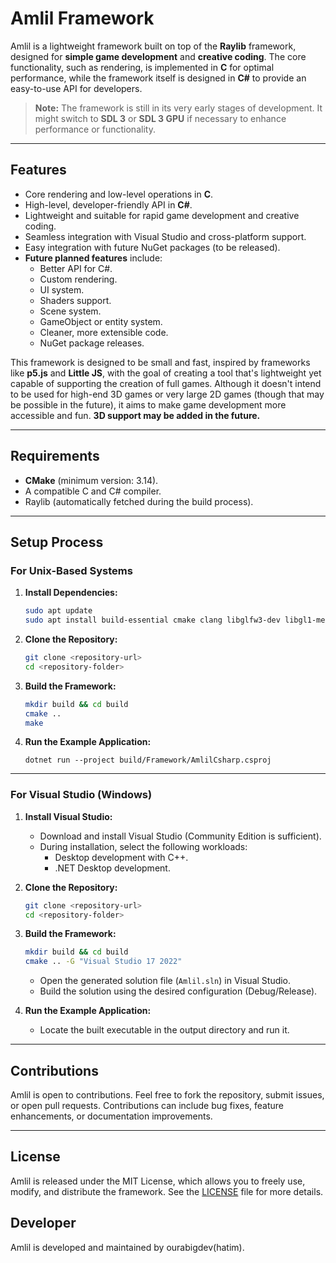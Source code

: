 # Amlil Framework

Amlil is a lightweight framework built on top of the **Raylib** framework, designed for **simple game development** and **creative coding**. The core functionality, such as rendering, is implemented in **C** for optimal performance, while the framework itself is designed in **C#** to provide an easy-to-use API for developers. 

> **Note:** The framework is still in its very early stages of development. It might switch to **SDL 3** or **SDL 3 GPU** if necessary to enhance performance or functionality.

---

## Features

- Core rendering and low-level operations in **C**.
- High-level, developer-friendly API in **C#**.
- Lightweight and suitable for rapid game development and creative coding.
- Seamless integration with Visual Studio and cross-platform support.
- Easy integration with future NuGet packages (to be released).
- **Future planned features** include:
  - Better API for C#.
  - Custom rendering.
  - UI system.
  - Shaders support.
  - Scene system.
  - GameObject or entity system.
  - Cleaner, more extensible code.
  - NuGet package releases.

This framework is designed to be small and fast, inspired by frameworks like **p5.js** and **Little JS**, with the goal of creating a tool that's lightweight yet capable of supporting the creation of full games. Although it doesn't intend to be used for high-end 3D games or very large 2D games (though that may be possible in the future), it aims to make game development more accessible and fun. **3D support may be added in the future.**

---

## Requirements

- **CMake** (minimum version: 3.14).
- A compatible C and C# compiler.
- Raylib (automatically fetched during the build process).

---

## Setup Process

### For Unix-Based Systems

1. **Install Dependencies:**

   ```bash
   sudo apt update
   sudo apt install build-essential cmake clang libglfw3-dev libgl1-mesa-dev
   ```

2. **Clone the Repository:**

   ```bash
   git clone <repository-url>
   cd <repository-folder>
   ```

3. **Build the Framework:**

   ```bash
   mkdir build && cd build
   cmake ..
   make
   ```

4. **Run the Example Application:**

    ```
    dotnet run --project build/Framework/AmlilCsharp.csproj
    ```
---

### For Visual Studio (Windows)

1. **Install Visual Studio:**

   - Download and install Visual Studio (Community Edition is sufficient).
   - During installation, select the following workloads:
     - Desktop development with C++.
     - .NET Desktop development.

2. **Clone the Repository:**

   ```bash
   git clone <repository-url>
   cd <repository-folder>
   ```

3. **Build the Framework:**

   ```bash
   mkdir build && cd build
   cmake .. -G "Visual Studio 17 2022"
   ```

   - Open the generated solution file (`Amlil.sln`) in Visual Studio.
   - Build the solution using the desired configuration (Debug/Release).

4. **Run the Example Application:**

   - Locate the built executable in the output directory and run it.

---

## Contributions

Amlil is open to contributions. Feel free to fork the repository, submit issues, or open pull requests. Contributions can include bug fixes, feature enhancements, or documentation improvements.

---

## License

Amlil is released under the MIT License, which allows you to freely use, modify, and distribute the framework. See the [LICENSE](https://github.com/ourabigdev/Amlil/blob/master/LICENSE) file for more details.

## Developer
Amlil is developed and maintained by ourabigdev(hatim).


